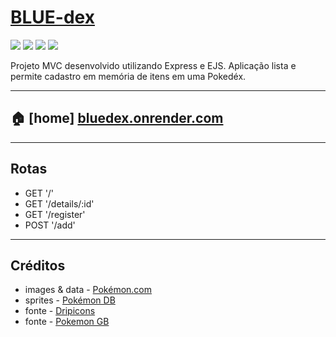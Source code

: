 # [BLUE-dex](https://blue-dex.herokuapp.com/)

![](https://img.pokemondb.net/sprites/black-white/anim/normal/bulbasaur.gif)
![](https://img.pokemondb.net/sprites/black-white/anim/normal/charmander.gif)
![](https://img.pokemondb.net/sprites/black-white/anim/normal/squirtle.gif)
![](https://img.pokemondb.net/sprites/black-white/anim/normal/pikachu.gif)


Projeto MVC desenvolvido utilizando Express e EJS. 
Aplicação lista e permite cadastro em memória de itens em uma Pokedéx.

---

## 🏠 \[home\] [bluedex.onrender.com](https://bluedex.onrender.com/)

---

## **Rotas**

- GET '/'
- GET '/details/:id'
- GET '/register'
- POST '/add'

---

## **Créditos**

- images & data - [Pokémon.com](https://www.pokemon.com/us/pokedex/)
- sprites - [Pokémon DB](https://pokemondb.net/)
- fonte   - [Dripicons](http://demo.amitjakhu.com/dripicons/)
- fonte   - [Pokemon GB](https://fonts2u.com/pokemon-gb.font)
